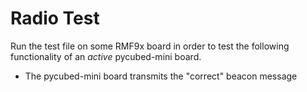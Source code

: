 # Radio Test

Run the test file on some RMF9x board in order to test the following functionality of an *active* pycubed-mini board.
- The pycubed-mini board transmits the "correct" beacon message